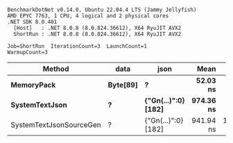 ```

BenchmarkDotNet v0.14.0, Ubuntu 22.04.4 LTS (Jammy Jellyfish)
AMD EPYC 7763, 1 CPU, 4 logical and 2 physical cores
.NET SDK 8.0.401
  [Host]   : .NET 8.0.8 (8.0.824.36612), X64 RyuJIT AVX2
  ShortRun : .NET 8.0.8 (8.0.824.36612), X64 RyuJIT AVX2

Job=ShortRun  IterationCount=3  LaunchCount=1  
WarmupCount=3  

```
| Method                  | data     | json                | Mean      | Error      | StdDev    | Min       | Max       | Gen0   | Allocated |
|------------------------ |--------- |-------------------- |----------:|-----------:|----------:|----------:|----------:|-------:|----------:|
| **MemoryPack**              | **Byte[89]** | **?**                   |  **52.03 ns** |   **1.836 ns** |  **0.101 ns** |  **51.95 ns** |  **52.14 ns** | **0.0012** |     **104 B** |
| **SystemTextJson**          | **?**        | **{&quot;Gn(...)&quot;:0} [182]** | **974.36 ns** |  **63.643 ns** |  **3.488 ns** | **970.36 ns** | **976.76 ns** |      **-** |     **104 B** |
| SystemTextJsonSourceGen | ?        | {&quot;Gn(...)&quot;:0} [182] | 941.94 ns | 185.592 ns | 10.173 ns | 935.14 ns | 953.64 ns |      - |     104 B |
